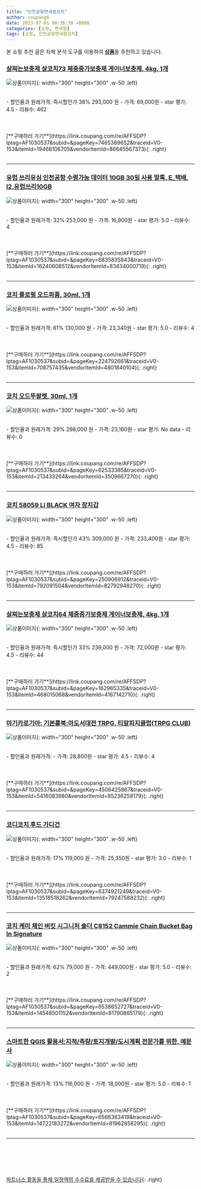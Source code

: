 ```yaml
---
title: "인천공항면세점코치"
author: coupang6
date: 2023-07-01 00:36:50 +0800
categories: [쇼핑, 면세점]
tags: [쇼핑, 인천공항면세점코치]
---
```


본 쇼핑 추천 글은 자체 분석 도구를 이용하여 [**상품**](https://link.coupang.com/a/bao1ui)을 추천하고 있습니다.

### [살찌는보충제 살코치73 체중증가보충제 게이너보충제, 4kg, 1개](https://link.coupang.com/re/AFFSDP?lptag=AF1030537&subid=&pageKey=7465389652&traceid=V0-153&itemId=19468106705&vendorItemId=86645567373)

![상품이미지](https://thumbnail10.coupangcdn.com/thumbnails/remote/230x230ex/image/vendor_inventory/6f0a/fc959bcda79233ae8361a3572a5af885888643ba643cac7ce46f167f8125.jpg){: width="300" height="300" .w-50 .left}


<br>
- 할인율과 원래가격: 즉시할인가 38%  293,000   원
- 가격: 69,000원
- star 평가: 4.5
- 리뷰수: 462
<br>
<br>
<br>
<br>
[**구매하러 가기**](https://link.coupang.com/re/AFFSDP?lptag=AF1030537&subid=&pageKey=7465389652&traceid=V0-153&itemId=19468106705&vendorItemId=86645567373){: .right}
<br>
<br>

---

### [유럽 쓰리유심 인천공항 수령가능 데이터 10GB 30일 사용 말톡, E_택배, I2.유럽쓰리10GB](https://link.coupang.com/re/AFFSDP?lptag=AF1030537&subid=&pageKey=6835835843&traceid=V0-153&itemId=16240608512&vendorItemId=83434000719)

![상품이미지](https://thumbnail7.coupangcdn.com/thumbnails/remote/230x230ex/image/vendor_inventory/2423/6f888ac7e47ab6ac2cddd9d694df616b35428fbd5dbb08f96f60b7b65ea3.jpg){: width="300" height="300" .w-50 .left}


<br>
- 할인율과 원래가격: 32%  253,000   원
- 가격: 16,900원
- star 평가: 5.0
- 리뷰수: 4
<br>
<br>
<br>
<br>
[**구매하러 가기**](https://link.coupang.com/re/AFFSDP?lptag=AF1030537&subid=&pageKey=6835835843&traceid=V0-153&itemId=16240608512&vendorItemId=83434000719){: .right}
<br>
<br>

---

### [코치 플로럴 오드퍼퓸, 30ml, 1개](https://link.coupang.com/re/AFFSDP?lptag=AF1030537&subid=&pageKey=224792661&traceid=V0-153&itemId=708757435&vendorItemId=4801840104)

![상품이미지](https://thumbnail7.coupangcdn.com/thumbnails/remote/230x230ex/image/retail/images/2019/05/17/12/7/553d17a7-720b-48e5-8758-fbbc0f660677.jpg){: width="300" height="300" .w-50 .left}


<br>
- 할인율과 원래가격: 61%  130,000   원
- 가격: 23,340원
- star 평가: 5.0
- 리뷰수: 4
<br>
<br>
<br>
<br>
[**구매하러 가기**](https://link.coupang.com/re/AFFSDP?lptag=AF1030537&subid=&pageKey=224792661&traceid=V0-153&itemId=708757435&vendorItemId=4801840104){: .right}
<br>
<br>

---

### [코치 오드뚜왈렛, 30ml, 1개](https://link.coupang.com/re/AFFSDP?lptag=AF1030537&subid=&pageKey=62533385&traceid=V0-153&itemId=213433264&vendorItemId=3509667270)

![상품이미지](https://thumbnail9.coupangcdn.com/thumbnails/remote/230x230ex/image/product/image/vendoritem/2018/12/28/3509667270/34b26667-1f53-4a0e-a2fc-5884c5c437b0.jpg){: width="300" height="300" .w-50 .left}


<br>
- 할인율과 원래가격: 29%  298,000   원
- 가격: 23,160원
- star 평가: No data
- 리뷰수: 0
<br>
<br>
<br>
<br>
[**구매하러 가기**](https://link.coupang.com/re/AFFSDP?lptag=AF1030537&subid=&pageKey=62533385&traceid=V0-153&itemId=213433264&vendorItemId=3509667270){: .right}
<br>
<br>

---

### [코치 58059 LI BLACK 여자 장지갑](https://link.coupang.com/re/AFFSDP?lptag=AF1030537&subid=&pageKey=250906912&traceid=V0-153&itemId=792091504&vendorItemId=82792948270)

![상품이미지](https://thumbnail6.coupangcdn.com/thumbnails/remote/230x230ex/image/vendor_inventory/e027/064033a0c161fbd954060b46cb9d24e706490170e42b83629c7c59c1ba49.jpg){: width="300" height="300" .w-50 .left}


<br>
- 할인율과 원래가격: 즉시할인가 43%  309,000   원
- 가격: 233,400원
- star 평가: 4.5
- 리뷰수: 85
<br>
<br>
<br>
<br>
[**구매하러 가기**](https://link.coupang.com/re/AFFSDP?lptag=AF1030537&subid=&pageKey=250906912&traceid=V0-153&itemId=792091504&vendorItemId=82792948270){: .right}
<br>
<br>

---

### [살찌는보충제 살코치64 체중증가보충제 게이너보충제, 4kg, 1개](https://link.coupang.com/re/AFFSDP?lptag=AF1030537&subid=&pageKey=162965335&traceid=V0-153&itemId=468015068&vendorItemId=4167142710)

![상품이미지](https://thumbnail8.coupangcdn.com/thumbnails/remote/230x230ex/image/vendor_inventory/images/2018/11/30/15/9/b8271c9f-937d-4b37-811c-1de04ab6677e.jpg){: width="300" height="300" .w-50 .left}


<br>
- 할인율과 원래가격: 즉시할인가 33%  239,000   원
- 가격: 72,000원
- star 평가: 4.5
- 리뷰수: 44
<br>
<br>
<br>
<br>
[**구매하러 가기**](https://link.coupang.com/re/AFFSDP?lptag=AF1030537&subid=&pageKey=162965335&traceid=V0-153&itemId=468015068&vendorItemId=4167142710){: .right}
<br>
<br>

---

### [마기카로기아: 기본룰북:마도서대전 TRPG, 티알피지클럽(TRPG CLUB)](https://link.coupang.com/re/AFFSDP?lptag=AF1030537&subid=&pageKey=4506425867&traceid=V0-153&itemId=5416083980&vendorItemId=85236258179)

![상품이미지](https://thumbnail6.coupangcdn.com/thumbnails/remote/230x230ex/image/vendor_inventory/3d4a/453f66103aab14be9ade448aefa21974bd165ebf4574bf149fb44ce2f29a.jpg){: width="300" height="300" .w-50 .left}


<br>
- 할인율과 원래가격: 
- 가격: 28,800원
- star 평가: 4.5
- 리뷰수: 4
<br>
<br>
<br>
<br>
[**구매하러 가기**](https://link.coupang.com/re/AFFSDP?lptag=AF1030537&subid=&pageKey=4506425867&traceid=V0-153&itemId=5416083980&vendorItemId=85236258179){: .right}
<br>
<br>

---

### [코디코치 후드 가디건](https://link.coupang.com/re/AFFSDP?lptag=AF1030537&subid=&pageKey=6374921249&traceid=V0-153&itemId=13518518262&vendorItemId=79247588232)

![상품이미지](https://thumbnail7.coupangcdn.com/thumbnails/remote/230x230ex/image/vendor_inventory/18b6/78ca244408180317dfabcdd389525fdb9963415584661b71adf895ef3bbd.jpg){: width="300" height="300" .w-50 .left}


<br>
- 할인율과 원래가격: 17%  119,000   원
- 가격: 25,350원
- star 평가: 3.0
- 리뷰수: 1
<br>
<br>
<br>
<br>
[**구매하러 가기**](https://link.coupang.com/re/AFFSDP?lptag=AF1030537&subid=&pageKey=6374921249&traceid=V0-153&itemId=13518518262&vendorItemId=79247588232){: .right}
<br>
<br>

---

### [코치 케미 체인 버킷 시그니처 숄더 C8152 Cammie Chain Bucket Bag In Signature](https://link.coupang.com/re/AFFSDP?lptag=AF1030537&subid=&pageKey=6538652727&traceid=V0-153&itemId=14548501152&vendorItemId=81790865179)

![상품이미지](https://thumbnail9.coupangcdn.com/thumbnails/remote/230x230ex/image/vendor_inventory/89a9/218f712cf31a9b4ad6f8e81582868ddcb939dbfd6dffd1b04841d8ad9939.jpg){: width="300" height="300" .w-50 .left}


<br>
- 할인율과 원래가격: 62%  79,000   원
- 가격: 449,000원
- star 평가: 5.0
- 리뷰수: 2
<br>
<br>
<br>
<br>
[**구매하러 가기**](https://link.coupang.com/re/AFFSDP?lptag=AF1030537&subid=&pageKey=6538652727&traceid=V0-153&itemId=14548501152&vendorItemId=81790865179){: .right}
<br>
<br>

---

### [스마트한 QGIS 활용서:지적/측량/토지개발/도시계획 전문가를 위한, 예문사](https://link.coupang.com/re/AFFSDP?lptag=AF1030537&subid=&pageKey=6566363419&traceid=V0-153&itemId=14722183272&vendorItemId=81962858295)

![상품이미지](https://thumbnail8.coupangcdn.com/thumbnails/remote/230x230ex/image/retail/images/2022/06/07/17/2/726748f6-7289-4a8e-9b46-ab5c01f16240.jpg){: width="300" height="300" .w-50 .left}


<br>
- 할인율과 원래가격: 13%  116,000   원
- 가격: 18,000원
- star 평가: 5.0
- 리뷰수: 1
<br>
<br>
<br>
<br>
[**구매하러 가기**](https://link.coupang.com/re/AFFSDP?lptag=AF1030537&subid=&pageKey=6566363419&traceid=V0-153&itemId=14722183272&vendorItemId=81962858295){: .right}
<br>
<br>

---
<br><br><br><br><br> [파트너스 활동을 통해 일정액의 수수료를 제공받을 수 있습니다](https://link.coupang.com/a/bao1ui){: .right}